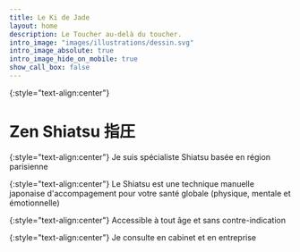 ```yaml
---
title: Le Ki de Jade
layout: home
description: Le Toucher au-delà du toucher.
intro_image: "images/illustrations/dessin.svg"
intro_image_absolute: true
intro_image_hide_on_mobile: true
show_call_box: false
---
```


{:style="text-align:center"}
# Zen Shiatsu 指圧

{:style="text-align:center"}
Je suis spécialiste Shiatsu basée en région parisienne

{:style="text-align:center"}
Le Shiatsu est une technique manuelle japonaise d'accompagement pour votre santé globale (physique, mentale et émotionnelle)

{:style="text-align:center"}
Accessible à tout âge et sans contre-indication

{:style="text-align:center"}
Je consulte en cabinet et en entreprise 

